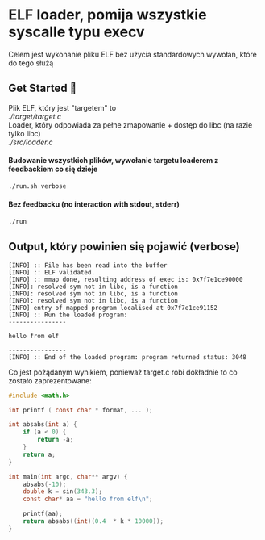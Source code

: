 
# ELF loader, pomija wszystkie syscalle typu execv 
Celem jest wykonanie pliku ELF bez użycia standardowych wywołań, które do tego służą
## Get Started 🚀  
Plik ELF, który jest "targetem" to  
*./target/target.c*  
Loader, który odpowiada za pełne zmapowanie + dostęp do libc (na razie tylko libc)  
*./src/loader.c*  
#### Budowanie wszystkich plików, wywołanie targetu loaderem z feedbackiem co się dzieje
```sh
./run.sh verbose
```
#### Bez feedbacku (no interaction with stdout, stderr)
```sh
./run
```

## Output, który powinien się pojawić (verbose)
```
[INFO] :: File has been read into the buffer
[INFO] :: ELF validated.
[INFO] :: mmap done, resulting address of exec is: 0x7f7e1ce90000
[INFO]: resolved sym not in libc, is a function
[INFO]: resolved sym not in libc, is a function
[INFO]: resolved sym not in libc, is a function
[INFO] entry of mapped program localised at 0x7f7e1ce91152
[INFO] :: Run the loaded program:
----------------

hello from elf

----------------
[INFO] :: End of the loaded program: program returned status: 3048
```
Co jest pożądanym wynikiem, ponieważ target.c robi dokładnie to co zostało zaprezentowane:
```c
#include <math.h>

int printf ( const char * format, ... );

int absabs(int a) { 
    if (a < 0) { 
        return -a;
    }
    return a;
}

int main(int argc, char** argv) {
    absabs(-10);
    double k = sin(343.3);
    const char* aa = "hello from elf\n";

    printf(aa);
    return absabs((int)(0.4  * k * 10000));
}
```

